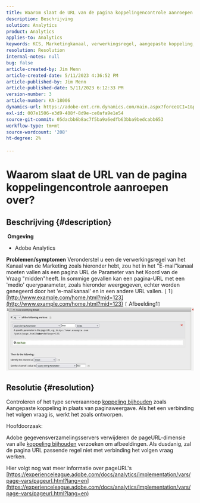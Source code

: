 ```yaml
---
title: Waarom slaat de URL van de pagina koppelingencontrole aanroepen over?
description: Beschrijving
solution: Analytics
product: Analytics
applies-to: Analytics
keywords: KCS, Marketingkanaal, verwerkingsregel, aangepaste koppeling, URL, overslaan, aanroepen bijhouden, pagina, Veelgestelde vragen
resolution: Resolution
internal-notes: null
bug: false
article-created-by: Jim Menn
article-created-date: 5/11/2023 4:36:52 PM
article-published-by: Jim Menn
article-published-date: 5/11/2023 6:12:33 PM
version-number: 3
article-number: KA-18006
dynamics-url: https://adobe-ent.crm.dynamics.com/main.aspx?forceUCI=1&pagetype=entityrecord&etn=knowledgearticle&id=fa97f106-1af0-ed11-8849-6045bd006295
exl-id: 007e1506-e3d9-408f-8d9e-ce0afa9e1e54
source-git-commit: 05dacbb6b8ac7f5ba9a6edfb63bba9bedcabb653
workflow-type: tm+mt
source-wordcount: '208'
ht-degree: 2%

---
```


# Waarom slaat de URL van de pagina koppelingencontrole aanroepen over?

## Beschrijving {#description}

<b> Omgeving</b>
- Adobe Analytics



<b>Problemen/symptomen</b>
Veronderstel u een de verwerkingsregel van het Kanaal van de Marketing zoals hieronder hebt, zou het in het &quot;E-mail&quot;kanaal moeten vallen als een pagina URL de Parameter van het Koord van de Vraag &quot;midden&quot;heeft.
In sommige gevallen kan een pagina-URL met een &#39;medio&#39; queryparameter, zoals hieronder weergegeven, echter worden genegeerd door het &#39;e-mailkanaal&#39; en in een andere URL vallen.
`[` 1`]`  [http://www.example.com/home.html?mid=123](http://www.example.com/home.html?mid=123)
`[` Afbeelding1`]`
![](assets/___fb97f106-1af0-ed11-8849-6045bd006295___.png)


## Resolutie {#resolution}




Controleren of het type serveraanroep [koppeling bijhouden](https://experienceleague.adobe.com/docs/analytics/implementation/vars/functions/tl-method.html?lang=en) zoals Aangepaste koppeling in plaats van paginaweergave. Als het een verbinding het volgen vraag is, werkt het zoals ontworpen.





Hoofdoorzaak:

Adobe gegevensverzamelingsservers verwijderen de pageURL-dimensie van alle [koppeling bijhouden](https://experienceleague.adobe.com/docs/analytics/implementation/vars/functions/tl-method.html?lang=en) verzoeken om afbeeldingen. Als dusdanig, zal de pagina URL passende regel niet met verbinding het volgen vraag werken.

Hier volgt nog wat meer informatie over pageURL&#39;s [https://experienceleague.adobe.com/docs/analytics/implementation/vars/page-vars/pageurl.html?lang=en](https://experienceleague.adobe.com/docs/analytics/implementation/vars/page-vars/pageurl.html?lang=en)
